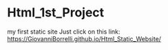 # Html_1st_Project
my first static site
Just click on this link:
https://GiovanniBorrelli.github.io/Html_Static_Website/
